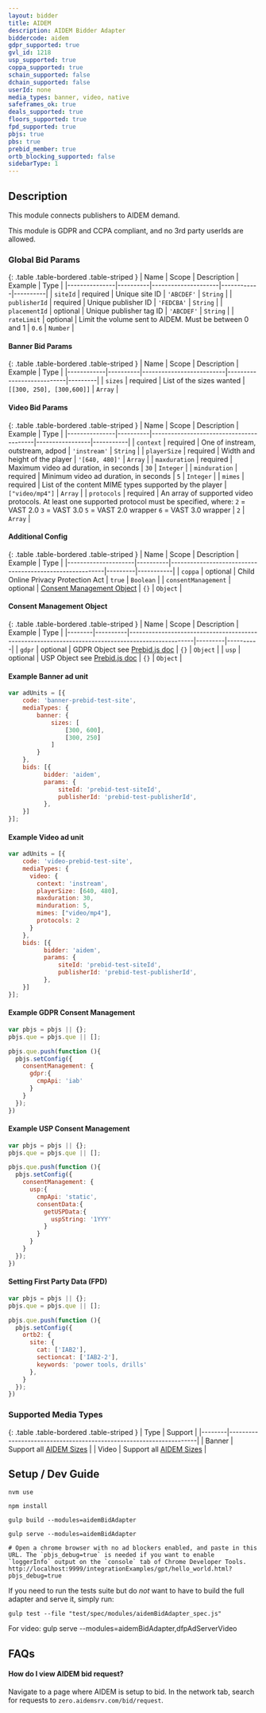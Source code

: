 ```yaml
---
layout: bidder
title: AIDEM
description: AIDEM Bidder Adapter
biddercode: aidem
gdpr_supported: true
gvl_id: 1218
usp_supported: true
coppa_supported: true
schain_supported: false
dchain_supported: false
userId: none
media_types: banner, video, native
safeframes_ok: true
deals_supported: true
floors_supported: true
fpd_supported: true
pbjs: true
pbs: true
prebid_member: true
ortb_blocking_supported: false
sidebarType: 1
---
```


## Description
This module connects publishers to AIDEM demand.

This module is GDPR and CCPA compliant, and no 3rd party userIds are allowed.


### Global Bid Params

{: .table .table-bordered .table-striped }
| Name          | Scope    | Description         | Example    | Type     |
|---------------|----------|---------------------|------------|----------|
| `siteId`      | required | Unique site ID      | `'ABCDEF'` | `String` |
| `publisherId` | required | Unique publisher ID | `'FEDCBA'` | `String` |
| `placementId` | optional | Unique publisher tag ID | `'ABCDEF'`    | `String` |
| `rateLimit`   | optional | Limit the volume sent to AIDEM. Must be between 0 and 1 | `0.6`      | `Number`   |

#### Banner Bid Params

{: .table .table-bordered .table-striped }
| Name       | Scope    | Description              | Example                   | Type    |
|------------|----------|--------------------------|---------------------------|---------|
| `sizes`    | required | List of the sizes wanted | `[[300, 250], [300,600]]` | `Array` |


#### Video Bid Params

{: .table .table-bordered .table-striped }
| Name          | Scope    | Description                             | Example         | Type      |
|---------------|----------|-----------------------------------------|-----------------|-----------|
| `context`     | required | One of instream, outstream, adpod       | `'instream'`    | `String`  |
| `playerSize`  | required | Width and height of the player          | `'[640, 480]'`  | `Array`   |
| `maxduration` | required | Maximum video ad duration, in seconds   | `30`            | `Integer` |
| `minduration` | required | Minimum video ad duration, in seconds   | `5`             | `Integer` |
| `mimes`       | required | List of the content MIME types supported by the player    | `["video/mp4"]` | `Array`   |
| `protocols`   | required | An array of supported video protocols. At least one supported protocol must be specified, where: `2` = VAST 2.0 `3` = VAST 3.0 `5` = VAST 2.0 wrapper `6` = VAST 3.0 wrapper | `2`             | `Array`   |


#### Additional Config

{: .table .table-bordered .table-striped }
| Name                | Scope    | Description                                             | Example | Type      |
|---------------------|----------|---------------------------------------------------------|---------|-----------|
| `coppa`             | optional | Child Online Privacy Protection Act                     | `true`  | `Boolean` |
| `consentManagement` | optional | [Consent Management Object](#consent-management-object) | `{}`    | `Object`  |


#### Consent Management Object

{: .table .table-bordered .table-striped }
| Name   | Scope    | Description                                                                                      | Example | Type     |
|--------|----------|--------------------------------------------------------------------------------------------------|---------|----------|
| `gdpr` | optional | GDPR Object see [Prebid.js doc](https://docs.prebid.org/dev-docs/modules/consentManagement.html) | `{}`    | `Object` |
| `usp`  | optional | USP Object see [Prebid.js doc](https://docs.prebid.org/dev-docs/modules/consentManagementUsp.html)                                                                     | `{}`    | `Object` |


#### Example Banner ad unit
```javascript
var adUnits = [{
    code: 'banner-prebid-test-site',
    mediaTypes: {
        banner: {
            sizes: [
                [300, 600],
                [300, 250]
            ]
        }
    },
    bids: [{
          bidder: 'aidem',
          params: {
              siteId: 'prebid-test-siteId',
              publisherId: 'prebid-test-publisherId',
          },
    }]
}];
```

#### Example Video ad unit
```javascript
var adUnits = [{
    code: 'video-prebid-test-site',
    mediaTypes: {
      video: {
        context: 'instream',
        playerSize: [640, 480],
        maxduration: 30,
        minduration: 5,
        mimes: ["video/mp4"],
        protocols: 2
      }
    },
    bids: [{
          bidder: 'aidem',
          params: {
              siteId: 'prebid-test-siteId',
              publisherId: 'prebid-test-publisherId',
          },
    }]
}];
```

#### Example GDPR Consent Management
```javascript
var pbjs = pbjs || {};
pbjs.que = pbjs.que || [];

pbjs.que.push(function (){
  pbjs.setConfig({
    consentManagement: {
      gdpr:{
        cmpApi: 'iab'
      }
    }
  });
})
```


#### Example USP Consent Management
```javascript
var pbjs = pbjs || {};
pbjs.que = pbjs.que || [];

pbjs.que.push(function (){
  pbjs.setConfig({
    consentManagement: {
      usp:{
        cmpApi: 'static',
        consentData:{
          getUSPData:{
            uspString: '1YYY'
          }
        }
      }
    }
  });
})
```


#### Setting First Party Data (FPD)
```javascript
var pbjs = pbjs || {};
pbjs.que = pbjs.que || [];

pbjs.que.push(function (){
  pbjs.setConfig({
    ortb2: {
      site: {
        cat: ['IAB2'],
        sectioncat: ['IAB2-2'],
        keywords: 'power tools, drills'
      },
    }
  });
})
```

### Supported Media Types

{: .table .table-bordered .table-striped }
| Type   | Support                                                            |
|--------|--------------------------------------------------------------------|
| Banner | Support all [AIDEM Sizes](https://kb.aidem.com/ssp/lists/adsizes/) | 
| Video  | Support all [AIDEM Sizes](https://kb.aidem.com/ssp/lists/adsizes/) | 


## Setup / Dev Guide
```shell
nvm use

npm install

gulp build --modules=aidemBidAdapter

gulp serve --modules=aidemBidAdapter

# Open a chrome browser with no ad blockers enabled, and paste in this URL. The `pbjs_debug=true` is needed if you want to enable `loggerInfo` output on the `console` tab of Chrome Developer Tools.
http://localhost:9999/integrationExamples/gpt/hello_world.html?pbjs_debug=true
```

If you need to run the tests suite but do *not* want to have to build the full adapter and serve it, simply run:
```shell
gulp test --file "test/spec/modules/aidemBidAdapter_spec.js"
```


For video: gulp serve --modules=aidemBidAdapter,dfpAdServerVideo

## FAQs
#### How do I view AIDEM bid request?
Navigate to a page where AIDEM is setup to bid. In the network tab,
search for requests to `zero.aidemsrv.com/bid/request`.
